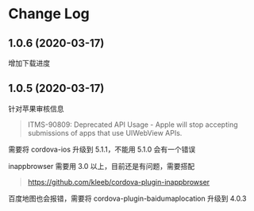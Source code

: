# Change Log

## 1.0.6 (2020-03-17)

增加下载进度

## 1.0.5 (2020-03-17)

针对苹果审核信息

> ITMS-90809: Deprecated API Usage - Apple will stop accepting submissions of apps that use UIWebView APIs.

需要将 cordova-ios 升级到 5.1.1，不能用 5.1.0 会有一个错误

inappbrowser 需要用 3.0 以上，目前还是有问题，需要搭配

> https://github.com/kleeb/cordova-plugin-inappbrowser

百度地图也会报错，需要将 cordova-plugin-baidumaplocation 升级到 4.0.3
